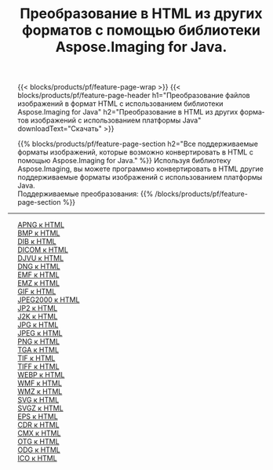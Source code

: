 ﻿---
title: Преобразование в HTML из других форматов с помощью библиотеки Aspose.Imaging for Java. 
weight: 3920
url: /ru/java/conversion/to/html 
lang: ru
langdirlevel: 2
locales: zh-hans,ja,it,ru,de,es,fr,nl,id,lt,pl,pt,vi,tr,ko,zh-hant,ar,hi,th,sv,cs,uk,he
description: Используя Aspose.Imaging, вы можете конвертировать в HTML другие форматы с помощью Java.
---

{{< blocks/products/pf/feature-page-wrap >}}
{{< blocks/products/pf/feature-page-header h1="Преобразование файлов изображений в формат HTML с использованием библиотеки Aspose.Imaging for Java" h2="Преобразование в HTML из других форматов изображений с использованием платформы Java" downloadText="Скачать" >}}


{{% blocks/products/pf/feature-page-section  h2="Все поддерживаемые форматы изображений, которые возможно конвертировать в HTML с помощью Aspose.Imaging for Java." %}}
Используя библиотеку Aspose.Imaging, вы можете программно конвертировать в HTML другие поддерживаемые форматы изображений с использованием платформы Java.
<br/>
Поддерживаемые преобразования:
{{% /blocks/products/pf/feature-page-section %}}
<div class="container-fluid productfamilypage bg-gray">
    <div class="convertypes bg-gray agp-content section">
        <div class="container">
		<hr style="margin-left:-20px;"/>
		<div class="row other-converters">
		    <div class='col-md-2 other-converter remove-lp remove-rp'><a href="/imaging/ru/java/conversion/apng-to-html" >APNG к HTML</a></div>
<div class='col-md-2 other-converter remove-lp remove-rp'><a href="/imaging/ru/java/conversion/bmp-to-html" >BMP к HTML</a></div>
<div class='col-md-2 other-converter remove-lp remove-rp'><a href="/imaging/ru/java/conversion/dib-to-html" >DIB к HTML</a></div>
<div class='col-md-2 other-converter remove-lp remove-rp'><a href="/imaging/ru/java/conversion/dicom-to-html" >DICOM к HTML</a></div>
<div class='col-md-2 other-converter remove-lp remove-rp'><a href="/imaging/ru/java/conversion/djvu-to-html" >DJVU к HTML</a></div>
<div class='col-md-2 other-converter remove-lp remove-rp'><a href="/imaging/ru/java/conversion/dng-to-html" >DNG к HTML</a></div>
<div class='col-md-2 other-converter remove-lp remove-rp'><a href="/imaging/ru/java/conversion/emf-to-html" >EMF к HTML</a></div>
<div class='col-md-2 other-converter remove-lp remove-rp'><a href="/imaging/ru/java/conversion/emz-to-html" >EMZ к HTML</a></div>
<div class='col-md-2 other-converter remove-lp remove-rp'><a href="/imaging/ru/java/conversion/gif-to-html" >GIF к HTML</a></div>
<div class='col-md-2 other-converter remove-lp remove-rp'><a href="/imaging/ru/java/conversion/jpeg2000-to-html" >JPEG2000 к HTML</a></div>
<div class='col-md-2 other-converter remove-lp remove-rp'><a href="/imaging/ru/java/conversion/jp2-to-html" >JP2 к HTML</a></div>
<div class='col-md-2 other-converter remove-lp remove-rp'><a href="/imaging/ru/java/conversion/j2k-to-html" >J2K к HTML</a></div>
<div class='col-md-2 other-converter remove-lp remove-rp'><a href="/imaging/ru/java/conversion/jpg-to-html" >JPG к HTML</a></div>
<div class='col-md-2 other-converter remove-lp remove-rp'><a href="/imaging/ru/java/conversion/jpeg-to-html" >JPEG к HTML</a></div>
<div class='col-md-2 other-converter remove-lp remove-rp'><a href="/imaging/ru/java/conversion/png-to-html" >PNG к HTML</a></div>
<div class='col-md-2 other-converter remove-lp remove-rp'><a href="/imaging/ru/java/conversion/tga-to-html" >TGA к HTML</a></div>
<div class='col-md-2 other-converter remove-lp remove-rp'><a href="/imaging/ru/java/conversion/tif-to-html" >TIF к HTML</a></div>
<div class='col-md-2 other-converter remove-lp remove-rp'><a href="/imaging/ru/java/conversion/tiff-to-html" >TIFF к HTML</a></div>
<div class='col-md-2 other-converter remove-lp remove-rp'><a href="/imaging/ru/java/conversion/webp-to-html" >WEBP к HTML</a></div>
<div class='col-md-2 other-converter remove-lp remove-rp'><a href="/imaging/ru/java/conversion/wmf-to-html" >WMF к HTML</a></div>
<div class='col-md-2 other-converter remove-lp remove-rp'><a href="/imaging/ru/java/conversion/wmz-to-html" >WMZ к HTML</a></div>
<div class='col-md-2 other-converter remove-lp remove-rp'><a href="/imaging/ru/java/conversion/svg-to-html" >SVG к HTML</a></div>
<div class='col-md-2 other-converter remove-lp remove-rp'><a href="/imaging/ru/java/conversion/svgz-to-html" >SVGZ к HTML</a></div>
<div class='col-md-2 other-converter remove-lp remove-rp'><a href="/imaging/ru/java/conversion/eps-to-html" >EPS к HTML</a></div>
<div class='col-md-2 other-converter remove-lp remove-rp'><a href="/imaging/ru/java/conversion/cdr-to-html" >CDR к HTML</a></div>
<div class='col-md-2 other-converter remove-lp remove-rp'><a href="/imaging/ru/java/conversion/cmx-to-html" >CMX к HTML</a></div>
<div class='col-md-2 other-converter remove-lp remove-rp'><a href="/imaging/ru/java/conversion/otg-to-html" >OTG к HTML</a></div>
<div class='col-md-2 other-converter remove-lp remove-rp'><a href="/imaging/ru/java/conversion/odg-to-html" >ODG к HTML</a></div>
<div class='col-md-2 other-converter remove-lp remove-rp'><a href="/imaging/ru/java/conversion/ico-to-html" >ICO к HTML</a></div>
                </div>
        </div>
    </div>
</div>
<br/>

